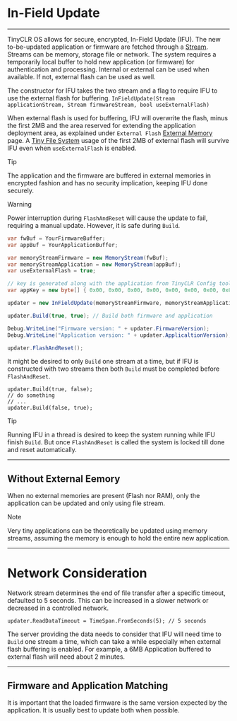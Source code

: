 # In-Field Update
---
TinyCLR OS allows for secure, encrypted, In-Field Update (IFU). The new to-be-updated application or firmware are fetched through a [Stream](stream.md). Streams can be memory, storage file or network. The system requires a temporarily local buffer to hold new application (or firmware) for authentication and processing. Internal or external can be used when available. If not, external flash can be used as well.

The constructor for IFU takes the two stream and a flag to require IFU to use the external flash for buffering.
`InFieldUpdate(Stream applicationStream, Stream firmwareStream, bool useExternalFlash)`

When external flash is used for buffering, IFU will overwrite the flash, minus the first 2MB and the area reserved for extending the application deployment area, as explained under `External Flash` [External Memory](external-memory.md) page. A [Tiny File System](file-system.md) usage of the first 2MB of external flash will survive IFU even when `useExternalFlash` is enabled.

> [!Tip]
> The application and the firmware are buffered in external memories in encrypted fashion and has no security implication, keeping IFU done securely.

> [!Warning]
> Power interruption during `FlashAndReset` will cause the update to fail, requiring a manual update. However, it is safe during `Build`.


```cs
var fwBuf = YourFirmwareBuffer;
var appBuf = YourApplicationBuffer;

var memoryStreamFirmware = new MemoryStream(fwBuf);
var memoryStreamApplication = new MemoryStream(appBuf);
var useExternalFlash = true;

// key is generated along with the application from TinyCLR Config tool
var appKey = new byte[] { 0x00, 0x00, 0x00, 0x00, 0x00, 0x00, 0x00, 0x00, 0x00, 0x00, 0x00, 0x00, 0x00, 0x00, 0x00, 0x00 };

updater = new InFieldUpdate(memoryStreamFirmware, memoryStreamApplication, appKey, useExternalFlash);

updater.Build(true, true); // Build both firmware and application

Debug.WriteLine("Firmware version: " + updater.FirmwareVersion);
Debug.WriteLine("Application version: " + updater.ApplicaltionVersion);

updater.FlashAndReset();
```

It might be desired to only `Build` one stream at a time, but if IFU is constructed with two streams then both `Build` must be completed before `FlashAndReset`.

```
updater.Build(true, false);
// do something
// ...
updater.Build(false, true);
```
> [!Tip]
> Running IFU in a thread is desired to keep the system running while IFU finish `Build`. But once `FlashAndReset` is called the system is locked till done and reset automatically.

---

## Without External Eemory

When no external memories are present (Flash nor RAM), only the application can be updated and only using file stream.

> [!NOTE]
> Very tiny applications can be theoretically be updated using memory streams, assuming the memory is enough to hold the entire new application.

---

# Network Consideration
Network stream determines the end of file transfer after a specific timeout, defaulted to 5 seconds. This can be increased in a slower network or decreased in a controlled network.
```
updater.ReadDataTimeout = TimeSpan.FromSeconds(5); // 5 seconds
```

The server providing the data needs to consider that IFU will need time to `Build` one stream a time, which can take a while especially when external flash buffering is enabled. For example, a 6MB Application buffered to external flash will need about 2 minutes.

---

## Firmware and Application Matching

It is important that the loaded firmware is the same version expected by the application. It is usually best to update both when possible.